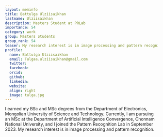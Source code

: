 ```yaml
---
layout: meminfo
title: Battulga Ulziisaikhan 
lastname: Ulziisaikhan
description: Masters Student at PRLab
importance: 54
category: work
group: Masters Students
group_rank: 54
teaser: My research interest is in image processing and pattern recognition...
profile:
  name: Battulga Ulziisaikhan
  email: Tulgaa.ulziisaikhan@gmail.com
  twitter:
  facebook:
  orcid:
  github:
  linkedin:
  website:
  align: right
  image: tulga.jpg
---
```



I earned my BSc and MSc degrees from the Department of Electronics, Mongolian University of Science and Technology. Currently, I am pursuing an MSc at the Department of Artificial Intelligence Convergence, Chonnam National University, and I joined the Pattern Recognition Lab in September 2023.
My research interest is in image processing and pattern recognition.


<!--stackedit_data:
eyJoaXN0b3J5IjpbLTM1MDMzOTM4MF19
-->
